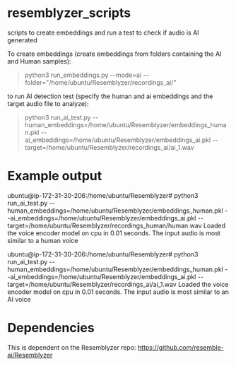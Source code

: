 

# resemblyzer_scripts
scripts to create embeddings and run a test to check if audio is AI generated

To create embeddings (create embeddings from folders containing the AI and Human samples):

> python3 run_embeddings.py --mode=ai --folder="/home/ubuntu/Resemblyzer/recordings_ai/"

to run AI detection test (specify the human and ai embeddings and the target audio file to analyze):

> python3 run_ai_test.py --human_embeddings=/home/ubuntu/Resemblyzer/embeddings_human.pkl --ai_embeddings=/home/ubuntu/Resemblyzer/embeddings_ai.pkl --target=/home/ubuntu/Resemblyzer/recordings_ai/ai_1.wav

# Example output

ubuntu@ip-172-31-30-206:/home/ubuntu/Resemblyzer# python3 run_ai_test.py --human_embeddings=/home/ubuntu/Resemblyzer/embeddings_human.pkl --ai_embeddings=/home/ubuntu/Resemblyzer/embeddings_ai.pkl --target=/home/ubuntu/Resemblyzer/recordings_human/human.wav
Loaded the voice encoder model on cpu in 0.01 seconds.
The input audio is most similar to a human voice

ubuntu@ip-172-31-30-206:/home/ubuntu/Resemblyzer# python3 run_ai_test.py --human_embeddings=/home/ubuntu/Resemblyzer/embeddings_human.pkl --ai_embeddings=/home/ubuntu/Resemblyzer/embeddings_ai.pkl --target=/home/ubuntu/Resemblyzer/recordings_ai/ai_1.wav
Loaded the voice encoder model on cpu in 0.01 seconds.
The input audio is most similar to an AI voice

# Dependencies

This is dependent on the Resemblyzer repo: https://github.com/resemble-ai/Resemblyzer



